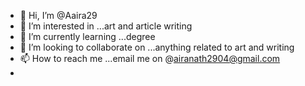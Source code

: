 - 👋 Hi, I’m @Aaira29
- 👀 I’m interested in ...art and article writing 
- 🌱 I’m currently learning ...degree 
- 💞️ I’m looking to collaborate on ...anything related to art and writing 
- 📫 How to reach me ...email me on @airanath2904@gmail.com 
- 

<!---
Aaira29/Aaira29 is a ✨ special ✨ repository because its `README.md` (this file) appears on your GitHub profile.
You can click the Preview link to take a look at your changes.
--->
